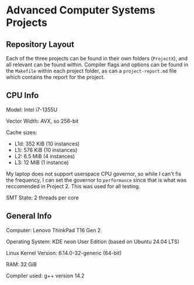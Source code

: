 # Advanced Computer Systems Projects

## Repository Layout

Each of the three projects can be found in their own folders (`ProjectX`), and
all relevant can be found within. Compiler flags and options can be found in the
`Makefile` within each project folder, as can a `project-report.md` file which
contains the report for the project.

## CPU Info

Model: Intel i7-1355U

Vector Width: AVX, so 256-bit

Cache sizes:
* L1d:  352 KiB (10 instances)
* L1i:  576 KiB (10 instances)
* L2:   6.5 MiB (4 instances)
* L3:   12 MiB (1 instance)

My laptop does not support userspace CPU governor, so while I can't fix the
frequency, I can set the governor to `performance` since that is what was
reccomended in Project 2. This was used for all testing.

SMT State: 2 threads per core

## General Info

Computer: Lenovo ThinkPad T16 Gen 2

Operating System: KDE neon User Edition (based on Ubuntu 24.04 LTS)

Linux Kernel Version: 6.14.0-32-generic (64-bit)

RAM: 32 GiB

Compiler used: g++ version 14.2
